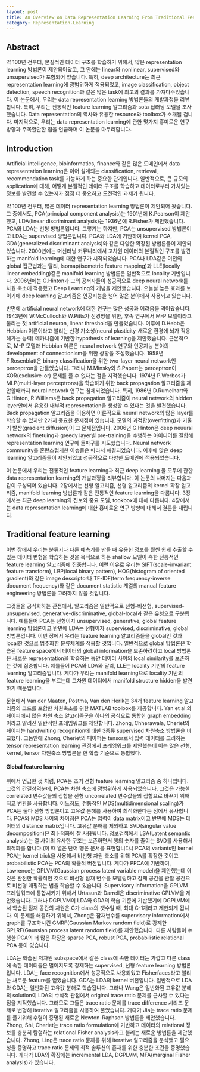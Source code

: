 ```yaml
---
layout: post
title: An Overview on Data Representation Learning From Traditional Feature Learning to Recent Deep Learning 번역
category: Representation-Learning
---
```


## Abstract

약 100년 전부터, 본질적인 데이터 구조를 학습하기 위해서, 많은 representation learning 방법론이 제안되어왔고, 그 안에는 linear와 nonlinear, supervised와 unsupervised가 포함되어 있습니다.
특히, deep architecture는 최근 representation learning에 광범위하게 적용되었고, image classification, object detection, speech recognition과 같은 많은 task에 최고의 결과를 가져다주었습니다. 
이 논문에서, 우리는 data representation learning 방법론들의 개발과정을 리뷰합니다.
특히, 우리는 전통적인 feature learning 알고리즘과 sota 딥러닝 모델을 조사했습니다.
Data representation의 역사와 유용한 resource와 toolbox가 소개될 겁니다.
마지막으로, 우리는 data representation learning에 관한 몇가지 흥미로운 연구 방향과 주목할만한 점을 언급하며 이 논문을 마무리합니다.

## Introduction

Artificial intelligence, bioinformatics, finance와 같은 많은 도메인에서 data representation learning은 이어 설계되는 classification, retrieval, recommendation task를 가능하게 하는 중요한 단계입니다.
일반적으로, 큰 규모의 application에 대해, 어떻게 본질적인 데이터 구조를 학습하고 데이터로부터 가치있는 정보를 발견할 수 있는지가 점점 더 중요하고 도전적인 과제가 됩니다.

약 100년 전부터, 많은 데이터 representation learning 방법론이 제안되어 왔습니다.
그 중에서도, PCA(principal component analysis)는 1901년에 K.Pearson이 제안했고, LDA(linear discriminant analysis)는 1936년에 R.Fisher가 제안했습니다.
PCA와 LDA는 선형 방법론입니다.
그렇기는 하지만, PCA는 unsupervised 방법론이고 LDA는 supervised 방법론입니다.
PCA와 LDA에 기반하여 kernel PCA, GDA(generalized discriminant analysis)와 같은 다양한 확장된 방법론들이 제안되었습니다.
2000년에는 머신러닝 커뮤니티에서 고차원 데이터의 본질적인 구조를 발견하는 manifold learning에 대한 연구가 시작되었습니다.
PCA나 LDA같은 이전의 global 접근법과는 달리, Isomap(isometric feature mapping)과 LLE(locally linear embedding)같은 manifold learning 방법론은 일반적으로 locality 기반입니다.
2006년에는 G.Hinton과 그의 공저자들이 성공적으로 deep neural network를 차원 축소에 적용했고 Deep Learning의 개념을 제안했습니다.
오늘날 높은 효과를 보이기에 deep learning 알고리즘은 인공지능을 넘어 많은 분야에서 사용되고 있습니다.

반면에 artificial neural network에 대한 연구는 많은 성공과 어려움을 겪어왔습니다.
1943년에 W.McCulloch와 W.Pitts가 신경망을 위한, 후속 연구에서 M-P 모델이라고 불리는 첫 artificial neuron, linear threshold을 만들었습니다.
이후에 D.Hebb은 Hebbian 이론이라고 불리는 신경 가소성(neural plasticity-새로운 환경에 뇌가 적응해가는 능력) 메카니즘에 기반한 hypothesis of learning을 제안했습니다.
근본적으로, M-P 모델과 Hebbian 이론은 neural network 연구와 인공지능 분야의 development of connectionism을 위한 상황을 조성했습니다.
1958년 F.Rosenblatt은 binary classification을 위한 two-layer neural network인 perceptron을 만들었습니다.
그러나 M.Minsky와 S.Papert는 perceptron이 XOR(exclusive-or) 문제를 풀 수 없다는 점을 지적했습니다.
1974년 P.Werbos가 MLP(multi-layer perceptrons)을 학습하기 위한 back propagation 알고리즘을 제안할때까지 neural network 연구는 침체되었습니다.
특히, 1986년 D.Rumelhart와 G.Hinton, R.Williams은 back propagation 알고리즘이 neural network의 hidden layer안에서 유용한 내부적 representation을 생성할 수 있다는 것을 발견했습니다.
Back propagation 알고리즘을 이용하면 이론적으로 neural network의 많은 layer를 학습할 수 있지만 2가지 중요한 문제점이 있습니다.
모델의 과적합(overfitting)과 기울기 발산(gradient diffusion)이 그 문제점입니다.
2006년 G.Hinton은 deep neuural network의 finetuing과 greedy layer별 pre-training을 수행하는 아이디어를 결합해 representation learning 연구에 돌파구를 시도했습니다.
Neural network community를 혼란스럽게한 이슈들은 따라서 해결되었습니다.
이후에 많은 deep learning 알고리즘들이 제안되었고 성공적으로 다양한 도메인에 적용되었습니다.

이 논문에서 우리는 전통적인 feature learning과 최근 deep learning 둘 모두에 관한 data representation learning의 개발과정을 리뷰합니다.
이 논문의 나머지는 다음과 같이 구성되어 있습니다.
2장에서는 선형 알고리즘, 선형 알고리즘의 kernel 확장 알고리즘, manifold learning 방법론과 같은 전통적인 feature learning을 다룹니다.
3장에서는 최근 deep learning의 진보와 중요 모델, tookbox에 대해 다룹니다.
4장에서는 data representation learning에 대한 흥미로운 연구 방향에 대해서 결론을 내립니다.

## Traditional feature learning

이번 장에서 우리는 분류기나 다른 예측기를 만들 때 유용한 정보를 훨씬 쉽게 추출할 수 있는 데이터 변형을 학습하는 것을 목적으로 하는 shallow 모델이 속한 전통적인 feature learning 알고리즘에 집중합니다.
이런 이유로 우리는 SIFT(scale-invariant feature transform), LBP(local binary pattern), HOG(histogram of oriented gradient)와 같은 image descriptor나 TF-IDF(term frequency-inverse document frequency)와 같은 document statistic 계열의 manual feature engineering 방법론을 고려하지 않을 것입니다.

그것들을 공식화하는 관점에서, 알고리즘은 일반적으로 선형-비선형, supervised-unsupervised, generative-discriminative, global-local과 같은 유형으로 구분됩니다.
예를들어 PCA는 선형이자 unsupervised, generative, global feature learning 방법론이고 반면에 LDA는 선형이자 supervised, discriminative, global 방법론입니다.
이번 장에서 우리는 feature learning 알고리즘들을 global인 것과 local한 것으로 범주화한 분류체계를 적용할 것입니다.
일반적으로 global 방법론은 학습된 feature space에서 데이터의 global information을 보존하려하고 local 방법론은 새로운 representation을 학습하는 동안 데이터 사이의 local similarity를 보존하는 것에 집중합니다.
예를들어 PCA와 LDA와 달리, LLE는 locality 기반의 feature learning 알고리즘입니다.
게다가 우리는 manifold learning으로 locality 기반의 feature learning을 부르는데 고차원 데이터에서 manifold structure hidden을 발견하기 때문입니다.

문헌에서 Van der Maaten, Postma, Van den Herik는 34개 feature learning 알고리즘의 코드를 포함한 차원축소를 위한 MATLAB toolbox를 제공합니다.
Yan et al.의 페이퍼에서 많은 차원 축소 알고리즘군을 하나의 공식으로 통합한 graph embedding이라고 알려진 일반적인 프레임워크를 제안합니다.
Zhong, Chherawala, Cheriet의 페이퍼는 handwriting recognition에 대한 3종류 supervised 차원축소 방법론을 비교했다.
그동안에 Zhong, Cheriet의 페이퍼는 tensor로서 입력 데이터를 고려하는 tensor representation learning 관점에서 프레임워크를 제안했는데 이는 많은 선형, kernel, tensor 차원축소 방법론을 한 학습 기준으로 통합했다.

#### Global feature learning

위에서 언급한 것 처럼, PCA는 초기 선형 feature learning 알고리즘 중 하나입니다.
그것의 간결성덕분에, PCA는 차원 축소에 광범위하게 사용되었습니다.
그것은 가능한 correlated 변수값들의 집합을 선형 uncorrelated 변수값들의 집합으로 바꾸기 위해 직교 변환을 사용합니다.
어느정도, 전통적인 MDS(multidimensional scaling)가 PCA는 둘다 선형 방법론이고 고유값 분해를 사용하여 최적화한다는 점에서 유사합니다.
PCA와 MDS 사이의 차이점은 PCA는 입력이 data matrix이고 반면에 MDS는 데이터의 distance matrix입니다.
고유값 분해를 제외하고 SVD(singular value decomposition)은 최ㅏ적화에 잘 사용됩니다.
정보검색에서 LSA(Latent semantic analysis)는 열 사이의 유사한 구조는 보존하면서 행의 숫자를 줄이는 SVD를 사용해서 최적화를 합니다.(이 때 열은 단어 행은 문서를 표현합니다.)
PCA의 variants인 kernel PCA는 kernel trick을 사용해서 비선형 차원 축소를 위해 PCA를 확장한 것이고 probabilistic PCA는 PCA의 확률적 버전입니다.
게다가 PPCA에 기반하여, Lawrence는 GPLVM(Gaussian process latent variable model)을 제안했는데 이것은 완전한 확률적인 것으로 비선형 잠재 변수를 모델링하고 잠재 공간을 관찰 공간으로 비선형 매핑하는 법을 학습할 수 있습니다.
Supervisory information을 GPLVM 프레임워크에 통합시키기 위해서 Urtasun과 Darrell은 discriminative GPLVM을 제안했습니다.
그러나 DGPLVM이 LDA와 GDA의 학습 기준에 기반했기에 DGPLVM에서 학습된 잠재 공간의 차원은 C가 class의 갯수일 때, 최대 C-1개라고 제한되게 됩니다.
이 문제를 해결하기 위해서, Zhong은 잠재변수를 supervisory information에서 graph를 구조화시킨 GMRF(Gaussian Markov random field)로 강제한 GPLRF(Gaussian process latent random field)를 제안했습니다.
다른 사람들이 수행한 PCA의 더 많은 확장은 sparse PCA, robust PCA, probabilistic relational PCA 등이 있습니다.

LDA는 학습된 저차원 subspace에서 같은 class에 속한 데이터는 가깝고 다른 class에 속한 데이터들은 멀어지도록 강제하는 supervised, 선형 feature learning 방법론입니다.
LDA는 face recognition에서 성공적으로 사용되었고 Fisherfaces라고 불리는 새로운 feature를 얻었습니다.
GDA는 LDA의 kernel 버전입니다.
일반적으로 LDA와 GDA는 일반화된 고유값 분해로 학습됩니다.
그러나 Wang은 일반화된 고유값 분해의 solution이 LDA의 수식적 관점에서 original trace ratio 문제를 근사할 수 있다는 점을 지적했습니다.
그러므로 그들은 trace ratio 문제를 trace difference 시리즈 문제로 변형해 iterative 알고리즘을 사용하여 풀었습니다.
게다가 Jia는 trace ratio 문제를 풀기위해 수렴이 증명된 새로운 Newton-Raphson 방법론을 제안했습니다.
Zhong, Shi, Cheriet는 trace ratio formulation에 기반하고 데이터의 relational 정보를 충분히 탐험하는 relational Fisher analysis라고 불리는 새로운 방법론을 제안했습니다.
Zhong, Ling은 trace ratio 문제를 위해 iterative 알고리즘을 분석했고 필요성을 증명하고 trace ratio 문제의 최적 솔루션의 존재를 위한 충분한 조건을 증명했습니다.
게다가 LDA의 확장에는 incremental LDA, DGPLVM, MFA(marginal Fisher analysis)가 있습니다.


